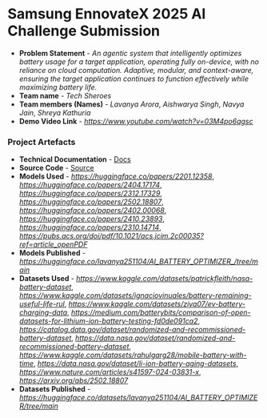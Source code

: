 # Samsung EnnovateX 2025 AI Challenge Submission

- **Problem Statement** - *An agentic system that intelligently optimizes battery usage for a target application, operating
fully on-device, with no reliance on cloud computation. Adaptive, modular, and context-aware,
ensuring the target application continues to function effectively while maximizing battery life.*
- **Team name** - *Tech Sheroes*
- **Team members (Names)** - *Lavanya Arora*, *Aishwarya Singh*, *Navya Jain*, *Shreya Kathuria* 
- **Demo Video Link** - *https://www.youtube.com/watch?v=03M4po6qgsc*


### Project Artefacts

- **Technical Documentation** - [Docs](docs)
- **Source Code** - [Source](src) 
- **Models Used** - *https://huggingface.co/papers/2201.12358*, *https://huggingface.co/papers/2404.17174*, *https://huggingface.co/papers/2312.17329*, *https://huggingface.co/papers/2502.18807*, *https://huggingface.co/papers/2402.00068*, *https://huggingface.co/papers/2410.23893*, *https://huggingface.co/papers/2310.14714*, *https://pubs.acs.org/doi/pdf/10.1021/acs.jcim.2c00035?ref=article_openPDF*
- **Models Published** - *https://huggingface.co/lavanya251104/AI_BATTERY_OPTIMIZER_/tree/main*
- **Datasets Used** - *https://www.kaggle.com/datasets/patrickfleith/nasa-battery-dataset*, *https://www.kaggle.com/datasets/ignaciovinuales/battery-remaining-useful-life-rul*, *https://www.kaggle.com/datasets/ziya07/ev-battery-charging-data*, *https://medium.com/batterybits/comparison-of-open-datasets-for-lithium-ion-battery-testing-fd0de091ca2*, *https://catalog.data.gov/dataset/randomized-and-recommissioned-battery-dataset*, *https://data.nasa.gov/dataset/randomized-and-recommissioned-battery-dataset*, *https://www.kaggle.com/datasets/rahulgarg28/mobile-battery-with-time*, *https://data.nasa.gov/dataset/li-ion-battery-aging-datasets*, *https://www.nature.com/articles/s41597-024-03831-x*, *https://arxiv.org/abs/2502.18807*
- **Datasets Published** - *https://huggingface.co/datasets/lavanya251104/AI_BATTERY_OPTIMIZER/tree/main*
